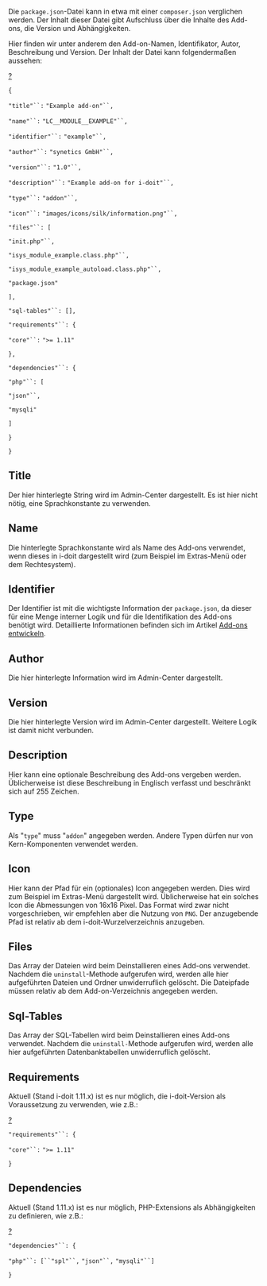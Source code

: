 Die `package.json`\-Datei kann in etwa mit einer `composer.json` verglichen werden. Der Inhalt dieser Datei gibt Aufschluss über die Inhalte des Add-ons, die Version und Abhängigkeiten. 

Hier finden wir unter anderem den Add-on-Namen, Identifikator, Autor, Beschreibung und Version. Der Inhalt der Datei kann folgendermaßen aussehen:

[?](#)

`{`

`"title"``:` `"Example add-on"``,`

`"name"``:` `"LC__MODULE__EXAMPLE"``,`

`"identifier"``:` `"example"``,`

`"author"``:` `"synetics GmbH"``,`

`"version"``:` `"1.0"``,`

`"description"``:` `"Example add-on for i-doit"``,`

`"type"``:` `"addon"``,`

`"icon"``:` `"images/icons/silk/information.png"``,`

`"files"``: [`

`"init.php"``,`

`"isys_module_example.class.php"``,`

`"isys_module_example_autoload.class.php"``,`

`"package.json"`

`],`

`"sql-tables"``: [],`

`"requirements"``: {`

`"core"``:` `">= 1.11"`

`},`

`"dependencies"``: {`

`"php"``: [`

`"json"``,`

`"mysqli"`

`]`

`}`

`}`

Title
-----

Der hier hinterlegte String wird im Admin-Center dargestellt. Es ist hier nicht nötig, eine Sprachkonstante zu verwenden.

Name
----

Die hinterlegte Sprachkonstante wird als Name des Add-ons verwendet, wenn dieses in i-doit dargestellt wird (zum Beispiel im Extras-Menü oder dem Rechtesystem).

Identifier
----------

Der Identifier ist mit die wichtigste Information der `package.json`, da dieser für eine Menge interner Logik und für die Identifikation des Add-ons benötigt wird. Detaillierte Informationen befinden sich im Artikel [Add-ons entwickeln](/display/de/Add-ons+entwickeln).

Author
------

Die hier hinterlegte Information wird im Admin-Center dargestellt.

Version
-------

Die hier hinterlegte Version wird im Admin-Center dargestellt. Weitere Logik ist damit nicht verbunden.

Description
-----------

Hier kann eine optionale Beschreibung des Add-ons vergeben werden. Üblicherweise ist diese Beschreibung in Englisch verfasst und beschränkt sich auf 255 Zeichen.

Type
----

Als "`type`" muss "`addon`" angegeben werden. Andere Typen dürfen nur von Kern-Komponenten verwendet werden.

Icon
----

Hier kann der Pfad für ein (optionales) Icon angegeben werden. Dies wird zum Beispiel im Extras-Menü dargestellt wird. Üblicherweise hat ein solches Icon die Abmessungen von 16x16 Pixel. Das Format wird zwar nicht vorgeschrieben, wir empfehlen aber die Nutzung von `PNG`. Der anzugebende Pfad ist relativ ab dem i-doit-Wurzelverzeichnis anzugeben.

Files
-----

Das Array der Dateien wird beim Deinstallieren eines Add-ons verwendet. Nachdem die `uninstall`\-Methode aufgerufen wird, werden alle hier aufgeführten Dateien und Ordner unwiderruflich gelöscht. Die Dateipfade müssen relativ ab dem Add-on-Verzeichnis angegeben werden.

Sql-Tables
----------

Das Array der SQL-Tabellen wird beim Deinstallieren eines Add-ons verwendet. Nachdem die `uninstall-`Methode aufgerufen wird, werden alle hier aufgeführten Datenbanktabellen unwiderruflich gelöscht.

Requirements
------------

Aktuell (Stand i-doit 1.11.x) ist es nur möglich, die i-doit-Version als Voraussetzung zu verwenden, wie z.B.:

[?](#)

`"requirements"``: {`

`"core"``:` `">= 1.11"`

`}`

Dependencies
------------

Aktuell (Stand 1.11.x) ist es nur möglich, PHP-Extensions als Abhängigkeiten zu definieren, wie z.B.:

[?](#)

`"dependencies"``: {`

`"php"``: [``"spl"``,` `"json"``,` `"mysqli"``]`

`}`